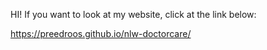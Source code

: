 HI! If you want to look at my website, click at the link below:

https://preedroos.github.io/nlw-doctorcare/
